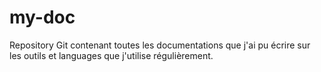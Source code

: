 # my-doc

Repository Git contenant toutes les documentations que j'ai pu écrire sur les outils et languages que j'utilise régulièrement.
